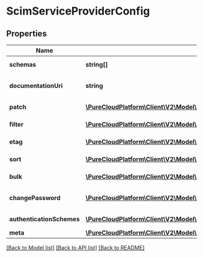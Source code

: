 # ScimServiceProviderConfig

## Properties
Name | Type | Description | Notes
------------ | ------------- | ------------- | -------------
**schemas** | **string[]** | The list of supported schemas. | [optional] 
**documentationUri** | **string** | The HTTP-addressable URL that points to the service provider&#39;s documentation. | [optional] 
**patch** | [**\PureCloudPlatform\Client\V2\Model\ScimServiceProviderConfigSimpleFeature**](ScimServiceProviderConfigSimpleFeature.md) | The \&quot;patch\&quot; configuration options. | [optional] 
**filter** | [**\PureCloudPlatform\Client\V2\Model\ScimServiceProviderConfigFilterFeature**](ScimServiceProviderConfigFilterFeature.md) | The \&quot;filter\&quot; configuration options. | [optional] 
**etag** | [**\PureCloudPlatform\Client\V2\Model\ScimServiceProviderConfigSimpleFeature**](ScimServiceProviderConfigSimpleFeature.md) | The \&quot;etag\&quot; configuration options. | [optional] 
**sort** | [**\PureCloudPlatform\Client\V2\Model\ScimServiceProviderConfigSimpleFeature**](ScimServiceProviderConfigSimpleFeature.md) | The \&quot;sort\&quot; configuration options. | [optional] 
**bulk** | [**\PureCloudPlatform\Client\V2\Model\ScimServiceProviderConfigBulkFeature**](ScimServiceProviderConfigBulkFeature.md) | The \&quot;bulk\&quot; configuration options. | [optional] 
**changePassword** | [**\PureCloudPlatform\Client\V2\Model\ScimServiceProviderConfigSimpleFeature**](ScimServiceProviderConfigSimpleFeature.md) | The \&quot;changePassword\&quot; configuration options. | [optional] 
**authenticationSchemes** | [**\PureCloudPlatform\Client\V2\Model\ScimServiceProviderConfigAuthenticationScheme[]**](ScimServiceProviderConfigAuthenticationScheme.md) | The list of supported authentication schemes. | [optional] 
**meta** | [**\PureCloudPlatform\Client\V2\Model\ScimMetadata**](ScimMetadata.md) | Resource SCIM meta | [optional] 

[[Back to Model list]](../README.md#documentation-for-models) [[Back to API list]](../README.md#documentation-for-api-endpoints) [[Back to README]](../README.md)


